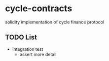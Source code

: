 # cycle-contracts

solidity implementation of cycle finance protocol

## TODO List

- integration test
  - assert more detail